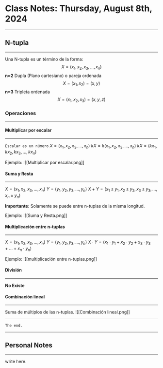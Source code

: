 
# Class Notes: Thursday, August 8th, 2024 
***
## N-tupla
***
Una N-tupla es un término de la forma:
$$X=(x_{1},x_{2},x_{3}, \dots,x_{n})$$
**n=2**
Dupla (Plano cartesiano) o pareja ordenada
$$X = (x_{1},x_{2}) = (x,y)$$
**n=3**
Tripleta ordenada
$$X=(x_{1},x_{2},x_{3})=(x,y,z)$$
### Operaciones
***
#### Multiplicar por escalar
***
`Escalar es un número`
$X=(x_{1},x_{2},x_{3}, \dots,x_{n})$
$kX=k(x_{1},x_{2},x_{3}, \dots,x_{n})$
$kX=(kx_{1},kx_{2},kx_{3}, \dots,kx_{n})$

Ejemplo:
	![[Multiplicar por escalar.png]]
#### Suma y Resta
***
$X=(x_{1},x_{2},x_{3}, \dots,x_{n})$   $Y=(y_{1},y_{2},y_{3}, \dots,y_{n})$
$X+Y=(x_{1}\pm y_{1},x_{2}\pm y_{2},x_{3}\pm y_{3},\dots, x_{n}\pm y_{n})$

**Importante:** Solamente se puede entre n-tuplas de la misma longitud.

Ejemplo:
	![[Suma y Resta.png]]
#### Multiplicación entre n-tuplas
***
$X=(x_{1},x_{2},x_{3}, \dots,x_{n})$   $Y=(y_{1},y_{2},y_{3}, \dots,y_{n})$
$X \cdot Y=(x_{1}\cdot y_{1}+x_{2}\cdot y_{2}+x_{3}\cdot y_{3}+\dots+ x_{n}\cdot y_{n})$

Ejemplo:
	![[multiplicación entre n-tuplas.png]]
#### División
***
**No Existe**
#### Combinación lineal
***
Suma de múltiplos de las n-tuplas.
	![[Combinación lineal.png]]




***
`The end.`
***




## Personal Notes
***
write here.